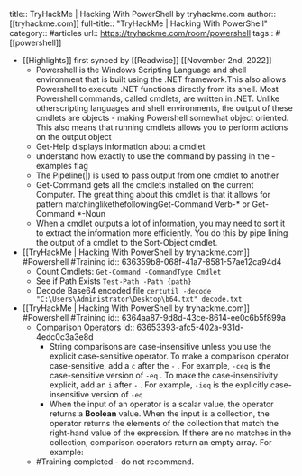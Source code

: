title:: TryHackMe | Hacking With PowerShell by tryhackme.com
author:: [[tryhackme.com]]
full-title:: "TryHackMe | Hacking With PowerShell"
category:: #articles
url:: https://tryhackme.com/room/powershell
tags:: #[[powershell]]

- [[Highlights]] first synced by [[Readwise]] [[November 2nd, 2022]]
	- Powershell is the Windows Scripting Language and shell environment that is built using the .NET framework.This also allows Powershell to execute .NET functions directly from its shell. Most Powershell commands, called cmdlets, are written in .NET. Unlike otherscripting languages and shell environments, the output of these cmdlets are objects - making Powershell somewhat object oriented. This also means that running cmdlets allows you to perform actions on the output object
	- Get-Help displays information about a cmdlet
	- understand how exactly to use the command by passing in the -examples flag
	- The Pipeline(|) is used to pass output from one cmdlet to another
	- Get-Command gets all the cmdlets installed on the current Computer. The great thing about this cmdlet is that it allows for pattern matchinglikethefollowingGet-Command Verb-* or Get-Command *-Noun
	- When a cmdlet outputs a lot of information, you may need to sort it to extract the information more efficiently. You do this by pipe lining the output of a cmdlet to the Sort-Object cmdlet.
- [[TryHackMe | Hacking With PowerShell by tryhackme.com]] #Powershell #Training
  id:: 636359b8-068f-41a7-8581-57ae12ca94d4
	- Count Cmdlets: `Get-Command -CommandType Cmdlet`
	- See if Path Exists `Test-Path -Path {path}`
	- Decode Base64 encoded file `certutil -decode "C:\Users\Administrator\Desktop\b64.txt" decode.txt`
- [[TryHackMe | Hacking With PowerShell by tryhackme.com]] #Powershell #Training
  id:: 6364aa87-9d8d-43ce-8614-ee0c6b5f899a
	- [Comparison Operators](https://learn.microsoft.com/en-us/powershell/module/microsoft.powershell.core/about/about_comparison_operators?view=powershell-7.2&viewFallbackFrom=powershell-6)
	  id:: 63653393-afc5-402a-931d-4edc0c3a3e8d
		- String comparisons are case-insensitive unless you use the explicit
		  case-sensitive operator. To make a comparison operator case-sensitive, add a
		   `c`  after the  `-` . For example,  `-ceq`  is the case-sensitive version of  `-eq` .
		  To make the case-insensitivity explicit, add an  `i`  after  `-` . For example,
		   `-ieq`  is the explicitly case-insensitive version of  `-eq`
		- When the input of an operator is a scalar value, the operator returns a
		  **Boolean** value. When the input is a collection, the operator returns the
		  elements of the collection that match the right-hand value of the expression.
		  If there are no matches in the collection, comparison operators return an empty
		  array. For example:
	- #Training completed - do not recommend.